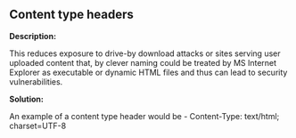 
Content type headers
-------

**Description:**

This reduces exposure to drive-by download attacks or sites serving user uploaded content that, by clever naming could be treated by MS Internet Explorer as executable or dynamic HTML files and thus can lead to security vulnerabilities.


**Solution:**

An example of a content type header would be - Content-Type: text/html; charset=UTF-8

	